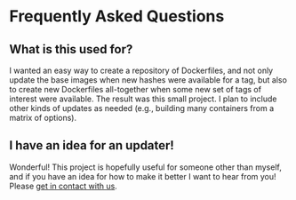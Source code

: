 # Frequently Asked Questions

## What is this used for?

I wanted an easy way to create a repository of Dockerfiles, and not only update
the base images when new hashes were available for a tag, but also to create new Dockerfiles
all-together when some new set of tags of interest were available. The result was this
small project. I plan to include other kinds of updates as needed (e.g., building many
containers from a matrix of options). 

## I have an idea for an updater!

Wonderful! This project is hopefully useful for someone other than myself, and if you
have an idea for how to make it better I want to hear from you! Please [get in contact with us](support).
